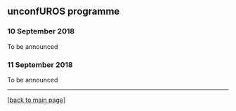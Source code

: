## unconfUROS programme

### 10 September 2018

To be announced

### 11 September 2018

To be announced

----
[[back to main page](../README.md)]
